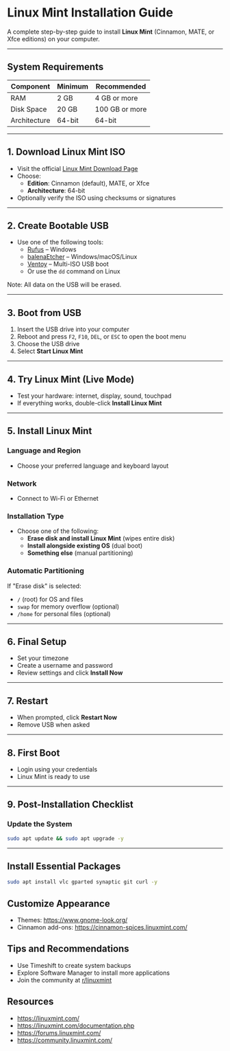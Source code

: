 # Linux Mint Installation Guide

A complete step-by-step guide to install **Linux Mint** (Cinnamon, MATE, or Xfce editions) on your computer.

---

## System Requirements

| Component    | Minimum            | Recommended        |
|--------------|--------------------|--------------------|
| RAM          | 2 GB               | 4 GB or more       |
| Disk Space   | 20 GB              | 100 GB or more     |
| Architecture | 64-bit             | 64-bit             |

---

## 1. Download Linux Mint ISO

- Visit the official [Linux Mint Download Page](https://linuxmint.com/download.php)
- Choose:
  - **Edition**: Cinnamon (default), MATE, or Xfce
  - **Architecture**: 64-bit
- Optionally verify the ISO using checksums or signatures

---

## 2. Create Bootable USB

- Use one of the following tools:
  - [Rufus](https://rufus.ie/) – Windows
  - [balenaEtcher](https://etcher.io/) – Windows/macOS/Linux
  - [Ventoy](https://www.ventoy.net/) – Multi-ISO USB boot
  - Or use the `dd` command on Linux

Note: All data on the USB will be erased.

---

## 3. Boot from USB

1. Insert the USB drive into your computer
2. Reboot and press `F2`, `F10`, `DEL`, or `ESC` to open the boot menu
3. Choose the USB drive
4. Select **Start Linux Mint**

---

## 4. Try Linux Mint (Live Mode)

- Test your hardware: internet, display, sound, touchpad
- If everything works, double-click **Install Linux Mint**

---

## 5. Install Linux Mint

### Language and Region
- Choose your preferred language and keyboard layout

### Network
- Connect to Wi-Fi or Ethernet

### Installation Type
- Choose one of the following:
  - **Erase disk and install Linux Mint** (wipes entire disk)
  - **Install alongside existing OS** (dual boot)
  - **Something else** (manual partitioning)

### Automatic Partitioning
If "Erase disk" is selected:
- `/` (root) for OS and files
- `swap` for memory overflow (optional)
- `/home` for personal files (optional)

---

## 6. Final Setup

- Set your timezone
- Create a username and password
- Review settings and click **Install Now**

---

## 7. Restart

- When prompted, click **Restart Now**
- Remove USB when asked

---

## 8. First Boot

- Login using your credentials
- Linux Mint is ready to use

---

## 9. Post-Installation Checklist

### Update the System
```bash
sudo apt update && sudo apt upgrade -y
```
---
## Install Essential Packages

```bash
sudo apt install vlc gparted synaptic git curl -y
```
## Customize Appearance
- Themes: https://www.gnome-look.org/
- Cinnamon add-ons: https://cinnamon-spices.linuxmint.com/
## Tips and Recommendations
- Use Timeshift to create system backups
- Explore Software Manager to install more applications
- Join the community at [r/linuxmint](https://www.reddit.com/r/linuxmint/)

## Resources
- https://linuxmint.com/
- https://linuxmint.com/documentation.php
- https://forums.linuxmint.com/
- https://community.linuxmint.com/








